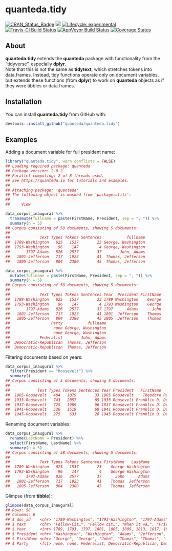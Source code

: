 
# quanteda.tidy

<!-- badges: start -->

[![CRAN\_Status\_Badge](http://www.r-pkg.org/badges/version/quanteda.tidy)](https://cran.r-project.org/package=quanteda.tidy)
[![](https://img.shields.io/badge/devel%20version-0.2-royalblue.svg)](https://github.com/quanteda/quanteda.tidy)
[![Lifecycle:
experimental](https://img.shields.io/badge/lifecycle-experimental-orange.svg)](https://www.tidyverse.org/lifecycle/#experimental)
[![Travis-CI Build
Status](https://travis-ci.org/quanteda/quanteda.tidy.svg?branch=master)](https://travis-ci.org/quanteda/quanteda.tidy)
[![AppVeyor Build
Status](https://ci.appveyor.com/api/projects/status/github/quanteda/quanteda.tidy?branch=master&svg=true)](https://ci.appveyor.com/project/quanteda/quanteda.tidy)
[![Coverage
Status](https://img.shields.io/codecov/c/github/quanteda/quanteda.tidy/master.svg)](https://codecov.io/github/quanteda/quanteda.tidy?branch=master)
<!-- badges: end -->

## About

**quanteda.tidy** extends the **quanteda** package with functionality
from the “tidyverse”, especially **dplyr**.  
Note that this is not the same as **tidytext**, which stretches tokens
into data.frames. Instead, tidy functions operate only on document
variables, but extends these functions (from **dplyr**) to work on
**quanteda** objects as if they were tibbles or data.frames.

## Installation

You can install **quanteda.tidy** from GitHub with:

``` r
devtools::install_github("quanteda/quanteda.tidy")
```

## Examples

Adding a document variable for full president name:

``` r
library("quanteda.tidy", warn.conflicts = FALSE)
## Loading required package: quanteda
## Package version: 2.0.2
## Parallel computing: 2 of 8 threads used.
## See https://quanteda.io for tutorials and examples.
## 
## Attaching package: 'quanteda'
## The following object is masked from 'package:utils':
## 
##     View

data_corpus_inaugural %>%
  transmute(fullname = paste(FirstName, President, sep = ", ")) %>%
  summary(n = 5)
## Corpus consisting of 58 documents, showing 5 documents:
## 
##             Text Types Tokens Sentences           fullname
##  1789-Washington   625   1537        23 George, Washington
##  1793-Washington    96    147         4 George, Washington
##       1797-Adams   826   2577        37        John, Adams
##   1801-Jefferson   717   1923        41  Thomas, Jefferson
##   1805-Jefferson   804   2380        45  Thomas, Jefferson

data_corpus_inaugural %>%
  mutate(fullname = paste(FirstName, President, sep = ", ")) %>%
  summary(n = 5)
## Corpus consisting of 58 documents, showing 5 documents:
## 
##             Text Types Tokens Sentences Year  President FirstName
##  1789-Washington   625   1537        23 1789 Washington    George
##  1793-Washington    96    147         4 1793 Washington    George
##       1797-Adams   826   2577        37 1797      Adams      John
##   1801-Jefferson   717   1923        41 1801  Jefferson    Thomas
##   1805-Jefferson   804   2380        45 1805  Jefferson    Thomas
##                  Party           fullname
##                   none George, Washington
##                   none George, Washington
##             Federalist        John, Adams
##  Democratic-Republican  Thomas, Jefferson
##  Democratic-Republican  Thomas, Jefferson
```

Filtering documents based on years:

``` r
data_corpus_inaugural %>%
  filter(President == "Roosevelt") %>%
  summary()
## Corpus consisting of 5 documents, showing 5 documents:
## 
##            Text Types Tokens Sentences Year President   FirstName      Party
##  1905-Roosevelt   404   1079        33 1905 Roosevelt    Theodore Republican
##  1933-Roosevelt   743   2057        85 1933 Roosevelt Franklin D. Democratic
##  1937-Roosevelt   725   1989        96 1937 Roosevelt Franklin D. Democratic
##  1941-Roosevelt   526   1519        68 1941 Roosevelt Franklin D. Democratic
##  1945-Roosevelt   275    633        26 1945 Roosevelt Franklin D. Democratic
```

Renaming document variables:

``` r
data_corpus_inaugural %>%
  rename(LastName = President) %>%
  select(FirstName, LastName) %>%
  summary(n = 5)
## Corpus consisting of 58 documents, showing 5 documents:
## 
##             Text Types Tokens Sentences FirstName   LastName
##  1789-Washington   625   1537        23    George Washington
##  1793-Washington    96    147         4    George Washington
##       1797-Adams   826   2577        37      John      Adams
##   1801-Jefferson   717   1923        41    Thomas  Jefferson
##   1805-Jefferson   804   2380        45    Thomas  Jefferson
```

Glimpse (from **tibble**):

``` r
glimpse(data_corpus_inaugural)
## Rows: 58
## Columns: 6
## $ doc_id    <chr> "1789-Washington", "1793-Washington", "1797-Adams", "1801-J…
## $ text      <chr> "Fellow-Cit…", "Fellow cit…", "When it wa…", "Friends an…",…
## $ Year      <int> 1789, 1793, 1797, 1801, 1805, 1809, 1813, 1817, 1821, 1825,…
## $ President <chr> "Washington", "Washington", "Adams", "Jefferson", "Jefferso…
## $ FirstName <chr> "George", "George", "John", "Thomas", "Thomas", "James", "J…
## $ Party     <fct> none, none, Federalist, Democratic-Republican, Democratic-R…
```
